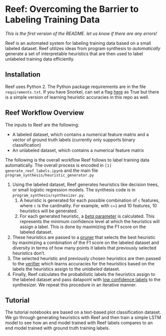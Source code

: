 # Reef: Overcoming the Barrier to Labeling Training Data
*This is the first version of the README. let us know if there are any errors!*

Reef is an automated system for labeling training data based on a small labeled dataset. Reef utilizes ideas from program synthesis to *automatically* generate a set of interpretable heuristics that are then used to label unlabeled training data efficiently. 

## Installation
Reef uses Python 2. The Python package requirements are in the file `requirements.txt`. If you have Snorkel, can set a flag [here](https://github.com/HazyResearch/reef/blob/c20c248fc091a7caf4dc59d355f833e6d589e2fe/program_synthesis/heuristic_generator.py#L155) as True but there is a simple version of learning heuristic accuracies in this repo as well.

## Reef Workflow Overview
The inputs to Reef are the following: 
* A labeled dataset, which contains a numerical feature matrix and a vector of ground truth labels (currently only supports binary classification)
* An unlabeled dataset, which contains a numerical feature matrix

 The following is the overall workflow Reef follows to label training data automatically. The overall process is encoded in `[1] generate_reef_labels.ipynb` and the main file `program_synthesis/heuristic_generator.py`
1. Using the labeled dataset, Reef generates heuristics like decision trees, or small logistic regression models.  The synthesis code is in `program_synthesis/synthesizer.py`. 
	1. A heuristic is generated for each possible combination of `c` features, where `c` is the cardinality. For example, with `c=1` and 10 features, 10 heuristics will be generated.
	2. For each generated heuristic, a [*beta* parameter](https://github.com/HazyResearch/reef/blob/4bb29e26ec99c4ab99d0cb644183ff2df35abfa9/program_synthesis/synthesizer.py#L94) is calculated. This represents the minimum confidence level at which the heuristics will assign a label. This is done by maximizing the F1 score on the labeled dataset. 
2. These heuristics are passed to a [pruner](https://github.com/HazyResearch/reef/blob/4bb29e26ec99c4ab99d0cb644183ff2df35abfa9/program_synthesis/heuristic_generator.py#L51) that selects the best heuristic by maximizing a combination of the F1 score on the labeled dataset and diversity in terms of how many points it labels that previously selected heuristics don’t. 
3. The selected heuristic and previously chosen heuristics are then passed to the [verifier](https://github.com/HazyResearch/reef/blob/4bb29e26ec99c4ab99d0cb644183ff2df35abfa9/program_synthesis/verifier.py#L21) which learns accuracies for the heuristics based on the labels the heuristics assign to the *unlabeled* dataset. 
4. Finally, Reef calculates the probabilistic labels the heuristics assign to the labeled dataset and pass datapoint with [low confidence labels](https://github.com/HazyResearch/reef/blob/4bb29e26ec99c4ab99d0cb644183ff2df35abfa9/program_synthesis/heuristic_generator.py#L141) to the synthesizer. We repeat this procedure in an iterative manner. 

## Tutorial
The tutorial notebooks are based on a text-based plot classification dataset. We go through generating heuristics with Reef and then train a simple LSTM model to see how an end model trained with Reef labels compares to an end model trained with ground truth training labels. 
